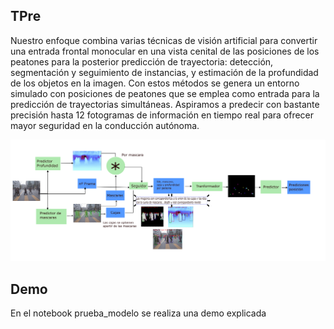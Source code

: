 ## TPre


Nuestro enfoque combina varias técnicas de visión artificial para convertir una entrada frontal monocular en una vista cenital de las posiciones de los peatones para la posterior predicción de trayectoria: detección, segmentación y seguimiento de instancias, y estimación de la profundidad de los objetos en la imagen. Con estos métodos se genera un entorno simulado con posiciones de peatones que se emplea como entrada para la predicción de trayectorias simultáneas. Aspiramos a predecir con bastante precisión hasta 12 fotogramas de información en tiempo real para ofrecer mayor seguridad en la conducción autónoma.

<p align="center"><img src="assets/esquema.PNG" width="1000"/></p>

## Demo 

En el notebook prueba_modelo se realiza una demo explicada

